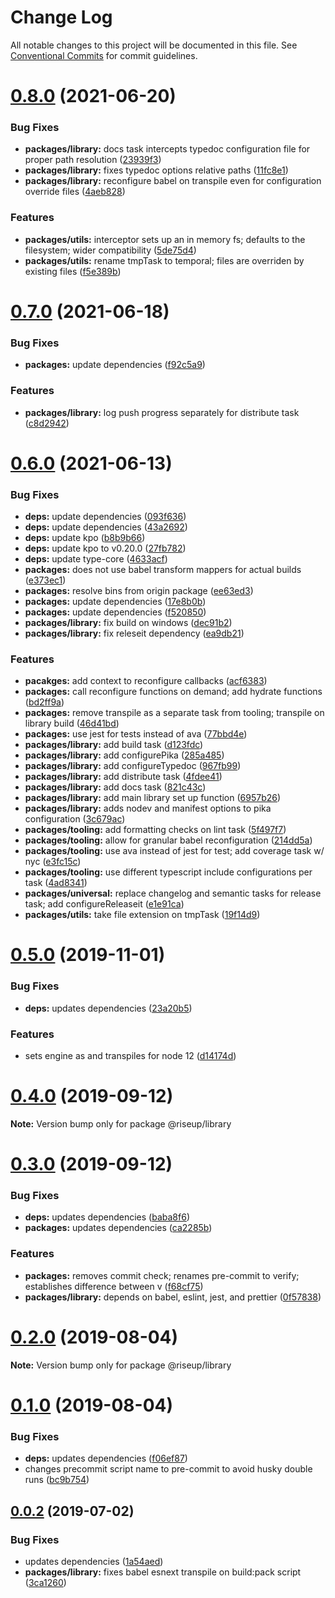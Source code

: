 # Change Log

All notable changes to this project will be documented in this file.
See [Conventional Commits](https://conventionalcommits.org) for commit guidelines.

# [0.8.0](https://github.com/rafamel/riseup/compare/v0.7.0...v0.8.0) (2021-06-20)


### Bug Fixes

* **packages/library:** docs task intercepts typedoc configuration file for proper path resolution ([23939f3](https://github.com/rafamel/riseup/commit/23939f3e14b0270037267b67489c73ecde52bf18))
* **packages/library:** fixes typedoc options relative paths ([11fc8e1](https://github.com/rafamel/riseup/commit/11fc8e1aa15f4bd79d7e03cd879d977f23cfda47))
* **packages/library:** reconfigure babel on transpile even for configuration override files ([4aeb828](https://github.com/rafamel/riseup/commit/4aeb828669aa384449df7a2192b84df2b7e7f776))


### Features

* **packages/utils:** interceptor sets up an in memory fs; defaults to the filesystem; wider compatibility ([5de75d4](https://github.com/rafamel/riseup/commit/5de75d4d327c18cc8a472d8847895148a451e31e))
* **packages/utils:** rename tmpTask to temporal; files are overriden by existing files ([f5e389b](https://github.com/rafamel/riseup/commit/f5e389b497e941c2352c715ac0eeec96c8b03876))





# [0.7.0](https://github.com/rafamel/riseup/compare/v0.6.0...v0.7.0) (2021-06-18)


### Bug Fixes

* **packages:** update dependencies ([f92c5a9](https://github.com/rafamel/riseup/commit/f92c5a98cc97f463f21001b62ff4a02c012aa563))


### Features

* **packages/library:** log push progress separately for distribute task ([c8d2942](https://github.com/rafamel/riseup/commit/c8d2942eeac8fcbf179128a26222c20a7757ce39))





# [0.6.0](https://github.com/rafamel/riseup/compare/v0.5.0...v0.6.0) (2021-06-13)


### Bug Fixes

* **deps:** update dependencies ([093f636](https://github.com/rafamel/riseup/commit/093f6369aa90d2f9d22e4b9f16121bf7141abd61))
* **deps:** update dependencies ([43a2692](https://github.com/rafamel/riseup/commit/43a2692fc36e278d1adc952a01c264cf02c8995c))
* **deps:** update kpo ([b8b9b66](https://github.com/rafamel/riseup/commit/b8b9b66aed7fe8e113fe8047e3528df1515853dc))
* **deps:** update kpo to v0.20.0 ([27fb782](https://github.com/rafamel/riseup/commit/27fb7827a67ba2e8c3bcc0ad9c517774faaa1cf3))
* **deps:** update type-core ([4633acf](https://github.com/rafamel/riseup/commit/4633acf1fc9eec966f1a4d402e1b9cee1a0c0bab))
* **packages:** does not use babel transform mappers for actual builds ([e373ec1](https://github.com/rafamel/riseup/commit/e373ec1a14cb4cd2d5c8d9795772f9c718fbfc01))
* **packages:** resolve bins from origin package ([ee63ed3](https://github.com/rafamel/riseup/commit/ee63ed30eb79d915481a56844bdf0f8a1549bb3d))
* **packages:** update dependencies ([17e8b0b](https://github.com/rafamel/riseup/commit/17e8b0be83bb857e038b8298b5bd5e584c4f5bba))
* **packages:** update dependencies ([f520850](https://github.com/rafamel/riseup/commit/f520850d78b7889d3bf1b2020973430b6c914ccd))
* **packages/library:** fix build on windows ([dec91b2](https://github.com/rafamel/riseup/commit/dec91b24d193a5f792e0f8c629470d246ffa9585))
* **packages/library:** fix releseit dependency ([ea9db21](https://github.com/rafamel/riseup/commit/ea9db2161bd9402480d15dec19080eff5771ef4c))


### Features

* **pacakges:** add context to reconfigure callbacks ([acf6383](https://github.com/rafamel/riseup/commit/acf638387cf02ac00d5d394d7da5933d48477779))
* **packages:** call reconfigure functions on demand; add hydrate functions ([bd2ff9a](https://github.com/rafamel/riseup/commit/bd2ff9ac59b8f1ab7becb4daa67c7528417071ab))
* **packages:** remove transpile as a separate task from tooling; transpile on library build ([46d41bd](https://github.com/rafamel/riseup/commit/46d41bd8660bf111126170c1846eb87bf8f30e37))
* **packages:** use jest for tests instead of ava ([77bbd4e](https://github.com/rafamel/riseup/commit/77bbd4e4df4d96109d6a4bd0cb6cd4b82cefc97e))
* **packages/library:** add build task ([d123fdc](https://github.com/rafamel/riseup/commit/d123fdc018eee34fc111f62482c97a62befd7bde))
* **packages/library:** add configurePika ([285a485](https://github.com/rafamel/riseup/commit/285a485cbd36cca08bbd6a6ab46a47bcef263033))
* **packages/library:** add configureTypedoc ([967fb99](https://github.com/rafamel/riseup/commit/967fb99646ea72fe30c8a16ec24a4e1bedac0cf3))
* **packages/library:** add distribute task ([4fdee41](https://github.com/rafamel/riseup/commit/4fdee410ebb94894a9cb31f47dbb209335303f63))
* **packages/library:** add docs task ([821c43c](https://github.com/rafamel/riseup/commit/821c43c2f26b96c3f501bac02cd9dd87fb519c9c))
* **packages/library:** add main library set up function ([6957b26](https://github.com/rafamel/riseup/commit/6957b26e0a74bb1268ebe98b39839a8285572214))
* **packages/library:** adds nodev and manifest options to pika configuration ([3c679ac](https://github.com/rafamel/riseup/commit/3c679ac0f27fb2697fedb32b3600c188abd71b90))
* **packages/tooling:** add formatting checks on lint task ([5f497f7](https://github.com/rafamel/riseup/commit/5f497f773e6ca1427726349a22cf642c4ccc7928))
* **packages/tooling:** allow for granular babel reconfiguration ([214dd5a](https://github.com/rafamel/riseup/commit/214dd5a19cc366625a08b35c9274c24550f17d52))
* **packages/tooling:** use ava instead of jest for test; add coverage task w/ nyc ([e3fc15c](https://github.com/rafamel/riseup/commit/e3fc15c14f10831dcacbbfa6c8d610b1c98f28c7))
* **packages/tooling:** use different typescript include configurations per task ([4ad8341](https://github.com/rafamel/riseup/commit/4ad834189b3317a7ee4bce8ac1564fb37ad158c5))
* **packages/universal:** replace changelog and semantic tasks for release task; add configureReleaseit ([e1e91ca](https://github.com/rafamel/riseup/commit/e1e91ca489fa5bda9ce42bb31ba2799c631420d0))
* **packages/utils:** take file extension on tmpTask ([19f14d9](https://github.com/rafamel/riseup/commit/19f14d957fe24de22f0078bf0abf72b536fc0105))





# [0.5.0](https://github.com/rafamel/riseup/compare/v0.4.0...v0.5.0) (2019-11-01)


### Bug Fixes

* **deps:** updates dependencies ([23a20b5](https://github.com/rafamel/riseup/commit/23a20b597feea8e75c7c87e9e51f6863be075da5))


### Features

* sets engine as and transpiles for node 12 ([d14174d](https://github.com/rafamel/riseup/commit/d14174d9d1fc890cc4fb68c9bf04c3a84a38c2ed))





# [0.4.0](https://github.com/rafamel/riseup/compare/v0.3.0...v0.4.0) (2019-09-12)

**Note:** Version bump only for package @riseup/library





# [0.3.0](https://github.com/rafamel/riseup/compare/v0.2.0...v0.3.0) (2019-09-12)


### Bug Fixes

* **deps:** updates dependencies ([baba8f6](https://github.com/rafamel/riseup/commit/baba8f6))
* **packages:** updates dependencies ([ca2285b](https://github.com/rafamel/riseup/commit/ca2285b))


### Features

* **packages:** removes commit check; renames pre-commit to verify; establishes difference between v ([f68cf75](https://github.com/rafamel/riseup/commit/f68cf75))
* **packages/library:** depends on babel, eslint, jest, and prettier ([0f57838](https://github.com/rafamel/riseup/commit/0f57838))





# [0.2.0](https://github.com/rafamel/riseup/compare/v0.1.0...v0.2.0) (2019-08-04)

**Note:** Version bump only for package @riseup/library





# [0.1.0](https://github.com/rafamel/riseup/compare/v0.0.2...v0.1.0) (2019-08-04)


### Bug Fixes

* **deps:** updates dependencies ([f06ef87](https://github.com/rafamel/riseup/commit/f06ef87))
* changes precommit script name to pre-commit to avoid husky double runs ([bc9b754](https://github.com/rafamel/riseup/commit/bc9b754))





## [0.0.2](https://github.com/rafamel/riseup/compare/v0.0.1...v0.0.2) (2019-07-02)


### Bug Fixes

* updates dependencies ([1a54aed](https://github.com/rafamel/riseup/commit/1a54aed))
* **packages/library:** fixes babel esnext transpile on build:pack script ([3ca1260](https://github.com/rafamel/riseup/commit/3ca1260))
